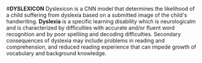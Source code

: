 #**DYSLEXICON**
Dyslexicon is a CNN model that determines the likelihood of a child suffering from dyslexia based on a submitted image of the child's handwriting.
**Dyslexia** is a specific learning disability which is neurologicalm and is characterized by difficulties with accurate and/or fluent word recognition and by poor spelliing and decoding difficulties.
Secondary consequences of dyslexia may include problems in reading and comprehension, and reduced reading experience that can impede growth of vocabulary and background knowledge.